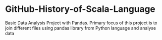 # GitHub-History-of-Scala-Language
Basic Data Analysis Project with Pandas.
Primary focus of this project is to join different files using pandas library from Python language and analyse data
